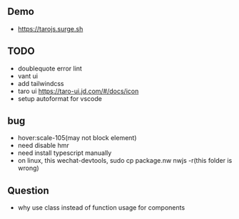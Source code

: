 ## Demo

- https://tarojs.surge.sh

## TODO

- doublequote error lint
- vant ui
- add tailwindcss
- taro ui https://taro-ui.jd.com/#/docs/icon
- setup autoformat for vscode

## bug

* hover:scale-105(may not block element)
* need disable hmr
* need install typescript manually
* on linux, this wechat-devtools, sudo cp package.nw nwjs -r(this folder is wrong)

## Question

- why use class instead of function usage for components
